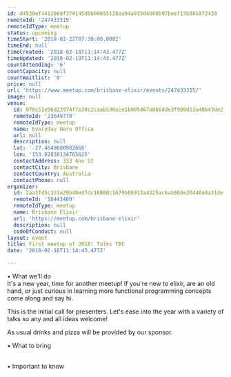 ```yaml
---
id: d4930ef4412869f379145dbb09855128ea94a933d4b60b97beef13b881872438
remoteId: '247433315'
remoteIdType: meetup
status: upcoming
timeStart: '2018-02-22T07:30:00.000Z'
timeEnd: null
timeCreated: '2018-02-18T11:14:43.477Z'
timeUpdated: '2018-02-18T11:14:43.477Z'
countAttending: '6'
countCapacity: null
countWaitlist: '0'
price: null
url: 'https://www.meetup.com/brisbane-elixir/events/247433315/'
image: null
venue:
  id: 070c51e96d23974f7a30c2caab530ace1b005467a0b6dde3f908d53a48b43de2
  remoteId: '23649778'
  remoteIdType: meetup
  name: Everyday Hero Office
  url: null
  description: null
  lat: '-27.4649600982666'
  lon: '153.02838134765625'
  contactAddress: 333 Ann St
  contactCity: Brisbane
  contactCountry: Australia
  contactPhone: null
organizer:
  id: 2aa2fd5c321a29b40ed7dc16888c1679b06913a4325ac6ab860e20440a8a31de
  remoteId: '18443409'
  remoteIdType: meetup
  name: Brisbane Elixir
  url: 'https://meetup.com/brisbane-elixir'
  description: null
  codeOfConduct: null
layout: event
title: First meetup of 2018! Talks TBC
date: '2018-02-18T11:14:43.477Z'

---
```

<p>• What we'll do<br/>It's a new year, time for another meetup! If you're new to elixir, are an old hand, or just curious in learning more functional programming concepts come along and say hi.</p> <p>This is the initial call for presenters. Let's ease into the year with a variety of talks so any and all ideas welcome!</p> <p>As usual drinks and pizza will be provided by our sponsor.</p> <p>• What to bring</p> <p><br/>• Important to know</p>
